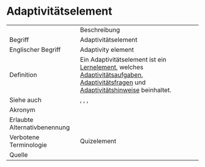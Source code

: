 # Adaptivitätselement

<link-summary rel="summary"/>
<card-summary rel="summary"/>
<web-summary rel="summary"/>


<table>
    <tr>
        <td></td>
        <td>Beschreibung</td>
    </tr>
    <tr>
        <td>Begriff</td>
        <td>Adaptivitätselement</td>
    </tr>
    <tr>
        <td>Englischer Begriff</td>
        <td>Adaptivity element</td>
    </tr>
    <tr>
        <td>Definition</td>
        <td id="summary" >Ein Adaptivitätselement ist ein <a href="Lernelement-GE.md">Lernelement</a>, welches <a href="Adaptivitätsaufgabe-GE.md">Adaptivitätsaufgaben</a>, <a href="Adaptivitätsfrage-GE.md">Adaptivitätsfragen</a> und <a href="Adaptivitätshinweis-GE.md">Adaptivitätshinweise</a> beinhaltet. </td>
    </tr>  
    <tr>
        <td>Siehe auch</td>
        <td><a href="Lernelement-GE.md"></a>, <a href="Adaptivitätsaufgabe-GE.md"></a>, <a href="Adaptivitätsfrage-GE.md"></a>, <a href="Adaptivitätshinweis-GE.md"></a></td>
    </tr>
    <tr>
        <td>Akronym</td>
        <td></td>
    </tr>
   <tr>
        <td>Erlaubte Alternativbenennung</td>
        <td></td>
    </tr>
   <tr>
        <td>Verbotene Terminologie</td>
        <td>Quizelement</td>
    </tr>
   <tr>
        <td>Quelle</td>
        <td></td>
    </tr>
</table>